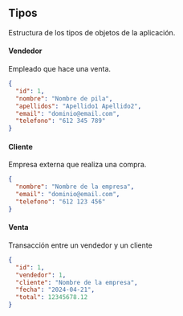 ## Tipos
Estructura de los tipos de objetos de la aplicación.

#### Vendedor
Empleado que hace una venta.
```json
{
  "id": 1,
  "nombre": "Nombre de pila",
  "apellidos": "Apellido1 Apellido2",
  "email": "dominio@email.com",
  "telefono": "612 345 789"
}
```

#### Cliente
Empresa externa que realiza una compra.
```json
{
  "nombre": "Nombre de la empresa",
  "email": "dominio@email.com",
  "telefono": "612 123 456"
}
```

#### Venta
Transacción entre un vendedor y un cliente
```json
{
  "id": 1,
  "vendedor": 1,
  "cliente": "Nombre de la empresa",
  "fecha": "2024-04-21",
  "total": 12345678.12
}
```










